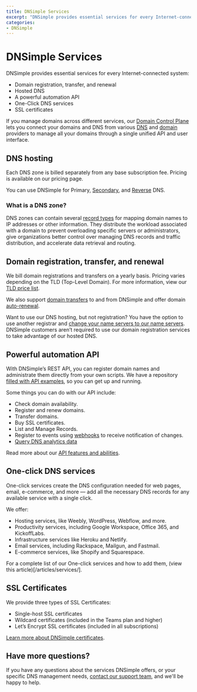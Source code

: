 ```yaml
---
title: DNSimple Services
excerpt: "DNSimple provides essential services for every Internet-connected system: hosted DNS, domain registration, a powerful automation API, One Click DNS Services, and SSL certificates."
categories:
- DNSimple
---
```


# DNSimple Services

DNSimple provides essential services for every Internet-connected system:

- Domain registration, transfer, and renewal
- Hosted DNS
- A powerful automation API
- One-Click DNS services
- SSL certificates

If you manage domains across different services, our [Domain Control Plane](https://dnsimple.com/products/domain-control-plane) lets you connect your domains and DNS from various [DNS](/articles/integrated-dns-providers/) and [domain](/articles/integrated-domain-providers/) providers to manage all your domains through a single unified API and user interface.

## DNS hosting

Each DNS zone is billed separately from any base subscription fee. Pricing is available on our pricing page.

You can use DNSimple for Primary, [Secondary](/articles/secondary-dns/), and [Reverse](/articles/reverse-dns/) DNS. 

### What is a DNS zone? 

DNS zones can contain several [record types](articles/common-dns-records/) for mapping domain names to IP addresses or other information. They distribute the workload associated with a domain to prevent overloading specific servers or administrators, give organizations better control over managing DNS records and traffic distribution, and accelerate data retrieval and routing.

## Domain registration, transfer, and renewal

We bill domain registrations and transfers on a yearly basis. Pricing varies depending on the TLD (Top-Level Domain). For more information, view our [TLD price list](https://dnsimple.com/tlds). 

We also support [domain transfers](/articles/domain-transfer/) to and from DNSimple and offer domain [auto-renewal](/articles/domain-auto-renewal/).

Want to use our DNS hosting, but not registration? You have the option to use another registrar and [change your name servers to our name servers](/articles/delegating-dnsimple-hosted/). DNSimple customers aren’t required to use our domain registration services to take advantage of our hosted DNS.

## Powerful automation API

With DNSimple’s REST API, you can register domain names and administrate them directly from your own scripts. We have a repository [filled with API examples](https://github.com/dnsimple/dnsimple-api-examples), so you can get up and running.

Some things you can do with our API include:

- Check domain availability.
- Register and renew domains.
- Transfer domains.
- Buy SSL certificates.
- List and Manage Records.
- Register to events using [webhooks](https://dnsimple.com/webhooks) to receive notification of changes.
- [Query DNS analytics data](https://developer.dnsimple.com/v2/dns-analytics/)

Read more about our [API features and abilities](https://dnsimple.com/api).

## One-click DNS services

One-click services create the DNS configuration needed for web pages, email, e-commerce, and more — add all the necessary DNS records for any available service with a single click.

We offer:

- Hosting services, like Weebly, WordPress, Webflow, and more.
- Productivity services, including Google Workspace, Office 365, and KickoffLabs.
- Infrastructure services like Heroku and Netlify.
- Email services, including Rackspace, Mailgun, and Fastmail.
- E-commerce services, like Shopify and Squarespace.

For a complete list of our One-click services and how to add them, (view this article)[/articles/services/].

## SSL Certificates

We provide three types of SSL Certificates:

- Single-host SSL certificates
- Wildcard certificates (included in the Teams plan and higher)
- Let’s Encrypt SSL certificates (included in all subscriptions)

[Learn more about DNSimple certificates](/articles/ssl-certificates).

## Have more questions?

If you have any questions about the services DNSimple offers, or your specific DNS management needs, [contact our support team](https://dnsimple.com/feedback), and we'll be happy to help.
